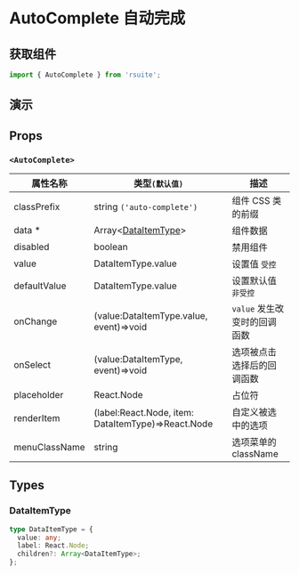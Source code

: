 # AutoComplete 自动完成

## 获取组件

```js
import { AutoComplete } from 'rsuite';
```

## 演示

<!--{demo}-->

## Props

### `<AutoComplete>`

| 属性名称      | 类型`(默认值)`                                     | 描述                         |
| ------------- | -------------------------------------------------- | ---------------------------- |
| classPrefix   | string `('auto-complete')`                         | 组件 CSS 类的前缀               |
| data \*       | Array&lt;[DataItemType](#DataItemType)&gt;         | 组件数据                     |
| disabled      | boolean                                            | 禁用组件                     |
| value         | DataItemType.value                                 | 设置值 `受控`                |
| defaultValue  | DataItemType.value                                 | 设置默认值 `非受控`          |
| onChange      | (value:DataItemType.value, event)=>void            | `value` 发生改变时的回调函数 |
| onSelect      | (value:DataItemType, event)=>void                  | 选项被点击选择后的回调函数   |
| placeholder   | React.Node                                         | 占位符                       |
| renderItem    | (label:React.Node, item: DataItemType)=>React.Node | 自定义被选中的选项           |
| menuClassName | string                                             | 选项菜单的 className         |

## Types

### DataItemType

```ts
type DataItemType = {
  value: any;
  label: React.Node;
  children?: Array<DataItemType>;
};
```
